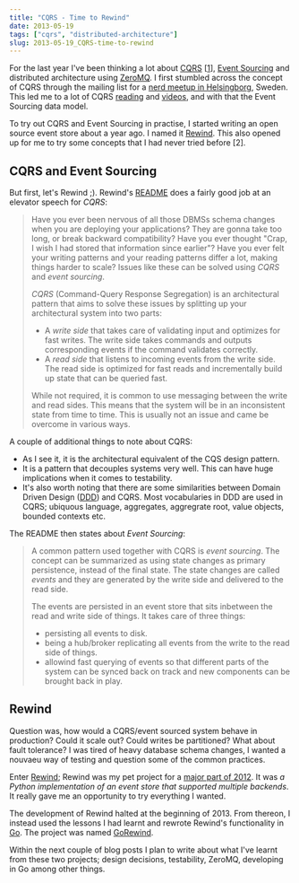 ```yaml
---
title: "CQRS - Time to Rewind"
date: 2013-05-19
tags: ["cqrs", "distributed-architecture"]
slug: 2013-05-19_CQRS-time-to-rewind
---
```

For the last year I've been thinking a lot about
[CQRS](http://www.cqrsinfo.com)
\[[1](http://martinfowler.com/bliki/CQRS.html)\], [Event
Sourcing](http://martinfowler.com/eaaDev/EventSourcing.html) and
distributed architecture using [ZeroMQ](http://www.zeromq.org). I first
stumbled across the concept of CQRS through the mailing list for a [nerd
meetup in Helsingborg](http://www.meetup.com/SoftPub/), Sweden. This led
me to a lot of CQRS
[reading](http://msdn.microsoft.com/en-us/library/jj554200.aspx) and
[videos](http://cqrs.wordpress.com/video/), and with that the Event
Sourcing data model.

To try out CQRS and Event Sourcing in practise, I started writing an
open source event store about a year ago. I named it
[Rewind](http://www.github.com/JensRantil/rewind). This also opened up
for me to try some concepts that I had never tried before \[2\].

CQRS and Event Sourcing
-----------------------

But first, let's Rewind ;). Rewind's
[README](https://github.com/JensRantil/rewind/blob/develop/README.rst)
does a fairly good job at an elevator speech for *CQRS*:

> Have you ever been nervous of all those DBMSs schema changes when you
> are deploying your applications? They are gonna take too long, or
> break backward compatibility? Have you ever thought "Crap, I wish I
> had stored that information since earlier"? Have you ever felt your
> writing patterns and your reading patterns differ a lot, making things
> harder to scale? Issues like these can be solved using *CQRS* and
> *event sourcing*.
>
> *CQRS* (Command-Query Response Segregation) is an architectural
> pattern that aims to solve these issues by splitting up your
> architectural system into two parts:
>
> -   A *write side* that takes care of validating input and optimizes
>     for fast writes. The write side takes commands and outputs
>     corresponding events if the command validates correctly.
> -   A *read side* that listens to incoming events from the write side.
>     The read side is optimized for fast reads and incrementally build
>     up state that can be queried fast.
>
> While not required, it is common to use messaging between the write
> and read sides. This means that the system will be in an inconsistent
> state from time to time. This is usually not an issue and came be
> overcome in various ways.

A couple of additional things to note about CQRS:

-   As I see it, it is the architectural equivalent of the CQS design
    pattern.
-   It is a pattern that decouples systems very well. This can have huge
    implications when it comes to testability.
-   It's also worth noting that there are some similarities between
    Domain Driven Design
    ([DDD](http://www.wikipedia.org/Domain-driven_design)) and CQRS.
    Most vocabularies in DDD are used in CQRS; ubiquous language,
    aggregates, aggregrate root, value objects, bounded contexts etc.

The README then states about *Event Sourcing*:

> A common pattern used together with CQRS is *event sourcing*. The
> concept can be summarized as using state changes as primary
> persistence, instead of the final state. The state changes are called
> *events* and they are generated by the write side and delivered to the
> read side.
>
> The events are persisted in an event store that sits inbetween the
> read and write side of things. It takes care of three things:
>
> -   persisting all events to disk.
> -   being a hub/broker replicating all events from the write to the
>     read side of things.
> -   allowind fast querying of events so that different parts of the
>     system can be synced back on track and new components can be
>     brought back in play.

Rewind
------

Question was, how would a CQRS/event sourced system behave in
production? Could it scale out? Could writes be partitioned? What about
fault tolerance? I was tired of heavy database schema changes, I wanted
a nouvaeu way of testing and question some of the common practices.

Enter [Rewind](http://www.github.com/JensRantil/rewind); Rewind was my
pet project for a [major part of
2012](https://github.com/JensRantil/rewind/graphs/commit-activity). It
was *a Python implementation of an event store that supported multiple
backends*. It really gave me an opportunity to try everything I wanted.

The development of Rewind halted at the beginning of 2013. From thereon,
I instead used the lessons I had learnt and rewrote Rewind's
functionality in [Go](http://www.golang.org). The project was named
[GoRewind](https://www.github.com/JensRantil/gorewind).

Within the next couple of blog posts I plan to write about what I've
learnt from these two projects; design decisions, testability, ZeroMQ,
developing in Go among other things.
